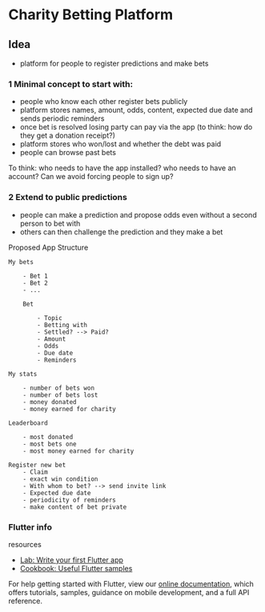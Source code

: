 # Charity Betting Platform

## Idea
- platform for people to register predictions and make bets

### 1 Minimal concept to start with:
- people who know each other register bets publicly
- platform stores names, amount, odds, content, expected due date and sends periodic reminders
- once bet is resolved losing party can pay via the app (to think: how do they get a donation receipt?)
- platform stores who won/lost and whether the debt was paid
- people can browse past bets

To think: who needs to have the app installed? who needs to have an account? Can we avoid forcing people to sign up?

### 2 Extend to public predictions
- people can make a prediction and propose odds even without a second person to bet with
- others can then challenge the prediction and they make a bet


Proposed App Structure

    My bets

        - Bet 1
        - Bet 2
        - ...

        Bet

            - Topic
            - Betting with
            - Settled? --> Paid?
            - Amount
            - Odds
            - Due date
            - Reminders

    My stats

        - number of bets won
        - number of bets lost
        - money donated
        - money earned for charity

    Leaderboard

        - most donated
        - most bets one
        - most money earned for charity

    Register new bet
        - Claim
        - exact win condition
        - With whom to bet? --> send invite link
        - Expected due date
        - periodicity of reminders
        - make content of bet private

### Flutter info

resources

- [Lab: Write your first Flutter app](https://flutter.dev/docs/get-started/codelab)
- [Cookbook: Useful Flutter samples](https://flutter.dev/docs/cookbook)

For help getting started with Flutter, view our
[online documentation](https://flutter.dev/docs), which offers tutorials,
samples, guidance on mobile development, and a full API reference.
